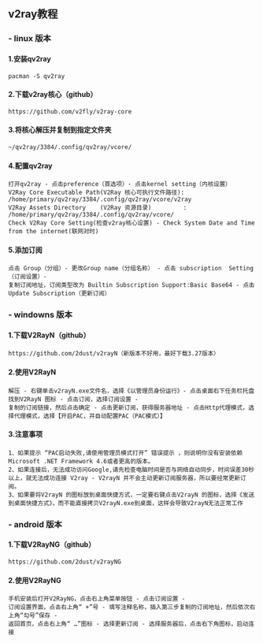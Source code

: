 ## v2ray教程



### - linux 版本

#### 1.安装qv2ray
```
pacman -S qv2ray
```

#### 2.下载v2ray核心（github）
```
https://github.com/v2fly/v2ray-core
```

#### 3.将核心解压并复制到指定文件夹
```
~/qv2ray/3384/.config/qv2ray/vcore/
```

#### 4.配置qv2ray
```
打开qv2ray - 点击preference（首选项）- 点击kernel setting（内核设置）
V2Ray Core Executable Path(V2Ray 核心可执行文件路径): /home/primary/qv2ray/3384/.config/qv2ray/vcore/v2ray
V2Ray Assets Directory    (V2Ray 资源目录)         : /home/primary/qv2ray/3384/.config/qv2ray/vcore/
Check V2Ray Core Setting(检查v2ray核心设置) - Check System Date and Time from the internet(联网对时)
```

#### 5.添加订阅
```
点击 Group（分组）- 更改Group name（分组名称） - 点击 subscription  Setting（订阅设置）- 
复制订阅地址，订阅类型改为 Builtin Subscription Support:Basic Base64 - 点击Update Subscription（更新订阅）
```


### - windowns 版本

#### 1.下载V2RayN（github）
```
https://github.com/2dust/v2rayN（新版本不好用，最好下载3.27版本）
```

#### 2.使用V2RayN
```
解压 - 右键单击v2rayN.exe文件名，选择《以管理员身份运行》- 点击桌面右下任务栏托盘找到V2RayN 图标 - 点击订阅，选择订阅设置 - 
复制的订阅链接，然后点击确定 - 点击更新订阅，获得服务器地址 - 点击Http代理模式，选择代理模式，选择【开启PAC，并自动配置PAC（PAC模式）】
```

#### 3.注意事项
```
1、如果提示 “PAC启动失败,请使用管理员模式打开” 错误提示 ，则说明你没有安装依赖 Microsoft .NET Framework 4.6或者更高的版本。
2、如果连接后，无法成功访问Google,请先检查电脑时间是否与网络自动同步，时间误差30秒以上，就无法成功连接 V2ray - V2rayN 并不会主动更新订阅服务器，所以要经常更新订阅。
3、如果要将V2rayN 的图标放到桌面快捷方式，一定要右键点击V2rayN 的图标，选择《发送到桌面快捷方式》，而不能直接拷贝V2rayN.exe到桌面，这样会导致V2rayN无法正常工作
```

### - android 版本

#### 1.下载V2RayNG（github）
```
https://github.com/2dust/v2rayNG
```

#### 2.使用V2RayNG
```
手机安装后打开V2RayNG，点击右上角菜单按钮 - 点击订阅设置 - 
订阅设置界面，点击右上角“ +”号 - 填写注释名称，插入第三步复制的订阅地址，然后依次右上角“勾号”保存 - 
返回首页，点击右上角“ …”图标 - 选择更新订阅 - 选择服务器后，点击右下角图标，启动连接
```
